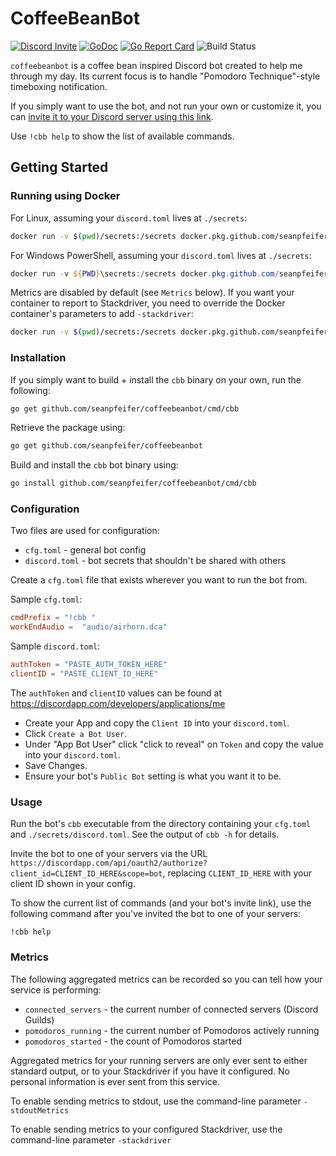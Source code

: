# CoffeeBeanBot

[![Discord Invite](https://img.shields.io/badge/Invite%20Bot-Discord-blue.svg)](https://discord.com/api/oauth2/authorize?client_id=347286461252370432&permissions=0&scope=bot%20applications.commands) [![GoDoc](https://godoc.org/github.com/seanpfeifer/coffeebeanbot?status.svg)](https://godoc.org/github.com/seanpfeifer/coffeebeanbot) [![Go Report Card](https://goreportcard.com/badge/github.com/seanpfeifer/coffeebeanbot)](https://goreportcard.com/report/github.com/seanpfeifer/coffeebeanbot) ![Build Status](https://github.com/seanpfeifer/coffeebeanbot/workflows/Tests/badge.svg)

`coffeebeanbot` is a coffee bean inspired Discord bot created to help me through my day. Its current focus is to handle "Pomodoro Technique"-style timeboxing notification.

If you simply want to use the bot, and not run your own or customize it, you can [invite it to your Discord server using this link](https://discord.com/api/oauth2/authorize?client_id=347286461252370432&permissions=0&scope=bot%20applications.commands).

Use `!cbb help` to show the list of available commands.

## Getting Started

### Running using Docker

For Linux, assuming your `discord.toml` lives at `./secrets`:

```sh
docker run -v $(pwd)/secrets:/secrets docker.pkg.github.com/seanpfeifer/coffeebeanbot/cbb:1.0.5
```

For Windows PowerShell, assuming your `discord.toml` lives at `./secrets`:

```powershell
docker run -v ${PWD}\secrets:/secrets docker.pkg.github.com/seanpfeifer/coffeebeanbot/cbb:1.0.5
```

Metrics are disabled by default (see `Metrics` below). If you want your container to report to Stackdriver, you need to override the Docker container's parameters to add `-stackdriver`:

```sh
docker run -v $(pwd)/secrets:/secrets docker.pkg.github.com/seanpfeifer/coffeebeanbot/cbb:1.0.5 -cfg /bot/cfg.toml -secrets /secrets/discord.toml -stackdriver
```

### Installation

If you simply want to build + install the `cbb` binary on your own, run the following:
```sh
go get github.com/seanpfeifer/coffeebeanbot/cmd/cbb
```

Retrieve the package using:
```sh
go get github.com/seanpfeifer/coffeebeanbot
```

Build and install the `cbb` bot binary using:
```sh
go install github.com/seanpfeifer/coffeebeanbot/cmd/cbb
```

### Configuration

Two files are used for configuration:

* `cfg.toml` - general bot config
* `discord.toml` - bot secrets that shouldn't be shared with others

Create a `cfg.toml` file that exists wherever you want to run the bot from.

Sample `cfg.toml`:
```toml
cmdPrefix = "!cbb "
workEndAudio =  "audio/airhorn.dca"
```

Sample `discord.toml`:
```toml
authToken = "PASTE_AUTH_TOKEN_HERE"
clientID = "PASTE_CLIENT_ID_HERE"
```

The `authToken` and `clientID` values can be found at https://discordapp.com/developers/applications/me

* Create your App and copy the `Client ID` into your `discord.toml`.
* Click `Create a Bot User`.
* Under "App Bot User" click "click to reveal" on `Token` and copy the value into your `discord.toml`.
* Save Changes.
* Ensure your bot's `Public Bot` setting is what you want it to be.

### Usage

Run the bot's `cbb` executable from the directory containing your `cfg.toml` and `./secrets/discord.toml`. See the output of `cbb -h` for details.

Invite the bot to one of your servers via the URL `https://discordapp.com/api/oauth2/authorize?client_id=CLIENT_ID_HERE&scope=bot`, replacing `CLIENT_ID_HERE` with your client ID shown in your config.

To show the current list of commands (and your bot's invite link), use the following command after you've invited the bot to one of your servers:
```
!cbb help
```

### Metrics

The following aggregated metrics can be recorded so you can tell how your service is performing:

* `connected_servers` - the current number of connected servers (Discord Guilds)
* `pomodoros_running` - the current number of Pomodoros actively running
* `pomodoros_started` - the count of Pomodoros started

Aggregated metrics for your running servers are only ever sent to either standard output, or to your Stackdriver if you have it configured. No personal information is ever sent from this service.

To enable sending metrics to stdout, use the command-line parameter `-stdoutMetrics`

To enable sending metrics to your configured Stackdriver, use the command-line parameter `-stackdriver`
